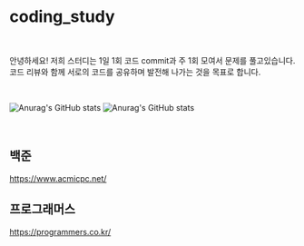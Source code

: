 # coding_study

<br>

안녕하세요! 저희 스터디는 1일 1회 코드 commit과 주 1회 모여서 문제를 풀고있습니다.   
코드 리뷰와 함께 서로의 코드를 공유하며 발전해 나가는 것을 목표로 합니다.

<br>

![Anurag's GitHub stats](https://github-readme-stats.vercel.app/api?username=NARAEIM&show_icons=true&theme=radical)
![Anurag's GitHub stats](https://github-readme-stats.vercel.app/api?username=KIMJEONGSU&show_icons=true&theme=radical)

<br>

## 백준
https://www.acmicpc.net/   

## 프로그래머스
https://programmers.co.kr/   
